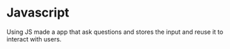 # Javascript
Using JS made a app that ask questions and stores the input and reuse it to interact with users.
